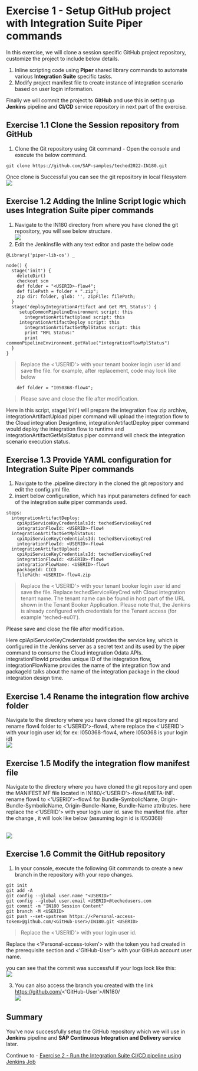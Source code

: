 # Exercise 1 - Setup GitHub project with Integration Suite Piper commands

In this exercise, we will clone a session specific GitHub project repository, customize the project to include below details.
1. Inline scripting code using **Piper** shared library commands to automate various **Integration
   Suite** specific tasks.
2. Modify project manifest file to create instance of integration scenario based on user login information.

Finally we will commit the project to **GitHub** and use this in setting up **Jenkins** pipeline and **CI/CD** service repository in next part of the exercise.

## Exercise 1.1 Clone the Session repository from GitHub
1. Clone the Git repository using Git command - Open the console
and execute the below command.
```
git clone https://github.com/SAP-samples/teched2022-IN180.git
```
Once clone is Successful you can see the git repository in local filesystem
<br>![](/exercises/ex1/images/gitclone.png)

## Exercise 1.2 Adding the Inline Script logic which uses Integration Suite piper commands
1. Navigate to the IN180 directory from where you have cloned the git repository, you will see below structure.
  <br>![](/exercises/ex1/images/repoclonedir.png)
2. Edit the Jenkinsfile with any text editor and paste the below code

```
@Library('piper-lib-os') _

node() {
  stage('init') {
    deleteDir()
	checkout scm
	def folder = "<USERID>-flow4";
    def filePath = folder + ".zip";
    zip dir: folder, glob: '', zipFile: filePath;
  }
  stage('deployIntegrationArtifact and Get MPL Status') {
  	 setupCommonPipelineEnvironment script: this
	   integrationArtifactUpload script: this
     integrationArtifactDeploy script: this
	   integrationArtifactGetMplStatus script: this
	   print "MPL Status:"
	   print  commonPipelineEnvironment.getValue("integrationFlowMplStatus")
  }
}
```
>Replace the <'USERID'> with your tenant booker login user id and save the file.
for example, after replacement, code may look like below
```
	def folder = "I050368-flow4";
```
>Please save and close the file after modification.

Here in this script, stage('init') will prepare the integration flow zip archive,  integrationArtifactUpload piper command will upload the integration flow to the Cloud integration Designtime, integrationArtifactDeploy piper command would deploy the integration flow to runtime and integrationArtifactGetMplStatus piper command will check the integration scenario execution status.

## Exercise 1.3 Provide YAML configuration for Integration Suite Piper commands

1. Navigate to the .pipeline directory in the cloned the git repository
and edit the config.yml file.
2. insert below configuration, which has input parameters defined for each of the integration suite piper commands used.

```
steps:
  integrationArtifactDeploy:
    cpiApiServiceKeyCredentialsId: techedServiceKeyCred
    integrationFlowId: <USERID>-flow4
  integrationArtifactGetMplStatus:
    cpiApiServiceKeyCredentialsId: techedServiceKeyCred
    integrationFlowId: <USERID>-flow4
  integrationArtifactUpload:
    cpiApiServiceKeyCredentialsId: techedServiceKeyCred
    integrationFlowId: <USERID>-flow4
    integrationFlowName: <USERID>-flow4
    packageId: CICD
    filePath: <USERID>-flow4.zip
```
>Replace the <'USERID'> with your tenant booker login user id and save the file.
Replace techedServiceKeyCred with Cloud integration tenant name. The tenant name can be found in host part of the URL shown in the Tenant Booker Application.
Please note that, the Jenkins is already configured with credentials for the Tenant access (for example 'teched-eu01').

Please save and close the file after modification.

Here cpiApiServiceKeyCredentialsId provides the service key, which is configured in the Jenkins server as a secret text and its used  by the piper command to consume the Cloud integration Odata APIs.  
integrationFlowId provides unique ID of the integration flow, integrationFlowName provides the name of the integration flow and packageId talks about the name of the integration package in the cloud integration design time.

## Exercise 1.4 Rename the integration flow archive folder
Navigate to the directory where you have cloned the git repository and rename flow4 folder to <'USERID'>-flow4, where replace the <'USERID'>  with your login user id( for ex: I050368-flow4, where I050368 is your login id)
<br>![](/exercises/ex1/images/folderRename.png)

## Exercise 1.5 Modify the integration flow manifest file
Navigate to the directory where you have cloned the git repository and open the MANIFEST.MF file located in IN180/<'USERID'>-flow4/META-INF.
rename flow4  to <'USERID'>-flow4 for Bundle-SymbolicName, Origin-Bundle-SymbolicName, Origin-Bundle-Name, Bundle-Name attributes. here replace the <'USERID'>  with your login user id. save the manifest file.
after the change , it will look like below (assuming login id is I050368)

<br>![](/exercises/ex1/images/manifest.png)

## Exercise 1.6 Commit the GitHub repository
1. In your console, execute the following Git commands to create a new branch in the repository with your repo changes.

```
git init
git add -A
git config --global user.name "<USERID>"
git config --global user.email <USERID>@techedusers.com
git commit -m "IN180 Session Content"
git branch -M <USERID>
git push --set-upstream https://<Personal-access-token>@github.com/<GitHub-User>/IN180.git <USERID>
```
>Replace the <'USERID'> with your login user id.

Replace the <'Personal-access-token'> with the token you had created in the prerequisite section and <'GitHub-User'> with your GitHub account user name.

you can see that the commit was successful if your logs look like this:
 <br>![](/exercises/ex1/images/repoCommit.png)

3. You can also access the branch you created with the link https://github.com/<'GitHub-User'>/IN180/
<br>![](/exercises/ex1/images/sessionrepo.png)

## Summary

You've now successfully setup the GitHub repository which we will use in **Jenkins** pipeline and **SAP Continuous Integration and Delivery service** later.

Continue to - [Exercise 2 - Run the Integration Suite CI/CD pipeline using Jenkins Job](../ex2/Setup_Jenkins_Pipeline.md)
